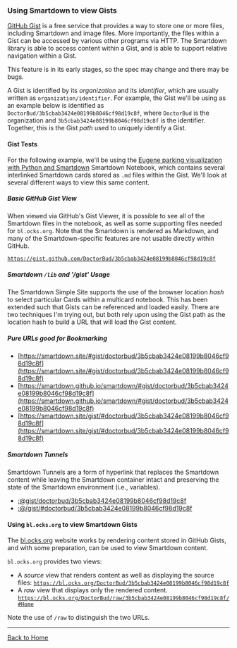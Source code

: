 ### Using Smartdown to view Gists

[GitHub Gist](https://help.github.com/articles/about-gists/) is a free service that provides a way to store one or more files, including Smartdown and image files. More importantly, the files within a Gist can be accessed by various other programs via HTTP. The Smartdown library is able to access content within a Gist, and is able to support relative navigation within a Gist.

This feature is in its early stages, so the spec may change and there may be bugs.

A Gist is identified by its *organization* and its *identifier*, which are usually written as `organization/identifier`. For example, the Gist we'll be using as an example below is identified as `DoctorBud/3b5cbab3424e08199b8046cf98d19c8f`, where `DoctorBud` is the organization and `3b5cbab3424e08199b8046cf98d19c8f` is the identifier. Together, this is the Gist *path* used to uniquely identify a Gist.

#### Gist Tests

For the following example, we'll be using the [Eugene parking visualization with Python and Smartdown](https://gist.github.com/DoctorBud/3b5cbab3424e08199b8046cf98d19c8f) Smartdown Notebook, which contains several interlinked Smartdown cards stored as `.md` files within the Gist. We'll look at several different ways to view this same content.


##### Basic GitHub Gist View

When viewed via GitHub's Gist Viewer, it is possible to see all of the Smartdown files in the notebook, as well as some supporting files needed for `bl.ocks.org`. Note that the Smartdown is rendered as Markdown, and many of the Smartdown-specific features are not usable directly within GitHub.

[`https://gist.github.com/DoctorBud/3b5cbab3424e08199b8046cf98d19c8f`](https://gist.github.com/DoctorBud/3b5cbab3424e08199b8046cf98d19c8f)


##### Smartdown `/lib` and '/gist' Usage

The Smartdown Simple Site supports the use of the browser location *hash* to select particular Cards within a multicard notebook. This has been extended such that Gists can be referenced and loaded easily. There are two techniques I'm trying out, but both rely upon using the Gist path as the location hash to build a URL that will load the Gist content.


##### Pure URLs good for Bookmarking

- [https://smartdown.site/#gist/doctorbud/3b5cbab3424e08199b8046cf98d19c8f](https://smartdown.site/#gist/doctorbud/3b5cbab3424e08199b8046cf98d19c8f)
- [https://smartdown.github.io/smartdown/#gist/doctorbud/3b5cbab3424e08199b8046cf98d19c8f](https://smartdown.github.io/smartdown/#gist/doctorbud/3b5cbab3424e08199b8046cf98d19c8f)
- [https://smartdown.site/gist/#doctorbud/3b5cbab3424e08199b8046cf98d19c8f](https://smartdown.site/gist/#doctorbud/3b5cbab3424e08199b8046cf98d19c8f)


##### Smartdown Tunnels

Smartdown Tunnels are a form of hyperlink that replaces the Smartdown content while leaving the Smartdown container intact and preserving the state of the Smartdown environment (i.e., variables).

- [:@gist/doctorbud/3b5cbab3424e08199b8046cf98d19c8f](:@gist/doctorbud/3b5cbab3424e08199b8046cf98d19c8f)
- [:@/gist/#doctorbud/3b5cbab3424e08199b8046cf98d19c8f](:@/gist/#doctorbud/3b5cbab3424e08199b8046cf98d19c8f)


#### Using `bl.ocks.org` to view Smartdown Gists

The [bl.ocks.org](https://bl.ocks.org) website works by rendering content stored in GitHub Gists, and with some preparation, can be used to view Smartdown content.

`bl.ocks.org` provides two views:

- A *source* view that renders content as well as displaying the source files: [`https://bl.ocks.org/DoctorBud/3b5cbab3424e08199b8046cf98d19c8f`](https://bl.ocks.org/DoctorBud/3b5cbab3424e08199b8046cf98d19c8f)
- A *raw* view that displays only the rendered content. [`https://bl.ocks.org/DoctorBud/raw/3b5cbab3424e08199b8046cf98d19c8f/#Home`](https://bl.ocks.org/DoctorBud/raw/3b5cbab3424e08199b8046cf98d19c8f/#Home)

Note the use of `/raw` to distinguish the two URLs.


---

[Back to Home](:@Home)


